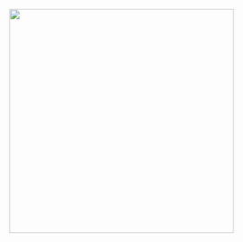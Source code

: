 <a href="https://discord.com/users/1035157898638139435"><img align="center" width=400 src="https://moe-counter.glitch.me/get/@mujicat"></a>

